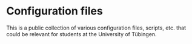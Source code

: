 # Configuration files

This is a public collection of various configuration files, scripts, etc. that
could be relevant for students at the University of Tübingen.
